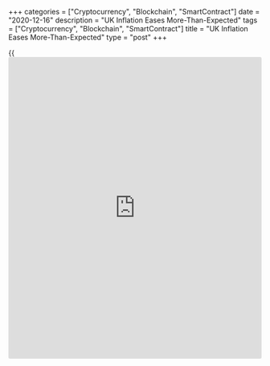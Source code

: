 +++
categories = ["Cryptocurrency", "Blockchain", "SmartContract"]
date = "2020-12-16"
description = "UK Inflation Eases More-Than-Expected"
tags = ["Cryptocurrency", "Blockchain", "SmartContract"]
title = "UK Inflation Eases More-Than-Expected"
type = "post"
+++

{{<iframe id="large-banner" src="https://www.bounty.group/#slide=25.0" width="100%" height="600" scrolling="no" style="border: 0px solid rgb(216, 221, 230); border-radius: 3px;">}}

UK inflation slowed more-than-expected in November due to falling
clothing prices, data published by the Office for National Statistics
showed on Wednesday.

Consumer price inflation weakened to a three-month low of 0.3 percent
from 0.7 percent in October. The rate was well below the economists'
forecast of 0.6 percent and the central bank's 2 percent target.  
  
"The price fall in November this year reflects increased discounting and
there have been media reports that some Black Friday sales may have
spread further across the month," the ONS said.

Clothing and footwear prices decreased 3.6 percent annually and food and
non-alcoholic beverages prices slid 0.6 percent. These were partially
offset by upward contributions from games, toys and hobbies, and
accommodation services.

At the November meeting, the Bank of England said inflation is expected
to remain at, or just above 0.5 percent during most of the winter,
before rising quite sharply towards the 2 percent target as the effects
of lower energy prices and value added tax dissipate.

The BoE is set to announce its next monetary [policy](https://www.fintechee.com/policy/) decision on December
17.

November's drop in inflation will not prompt the monetary [policy](https://www.fintechee.com/policy/)
committee to announce any further [policy](https://www.fintechee.com/policy/) stimulus tomorrow, Ruth
Gregory, an economist at Capital Economics, said. The bank is unlikely
to take any action for some time to come, unless there is a no deal
Brexit.

"In that case, we think the MPC would look through the temporary rise in
inflation and instead focus on quashing any financial market dislocation
and supporting demand," the economist added.

On a monthly basis, consumer prices dropped 0.1 percent in November
after staying flat a month ago. This was the first fall in three months
and in contrast to a 0.1 percent rise economists' had forecast.

Excluding energy, food, alcoholic beverages and tobacco, core inflation
eased more-than-expected to 1.1 percent from 1.5 percent in October. The
expected rate was 1.4 percent.

Another report from the ONS showed that output prices decreased for the
ninth consecutive month in November. Nonetheless, the rate of decline
slowed to 0.8 percent from 1.4 percent. Prices were forecast to drop 0.9
percent.

Month-on-month, output prices gained 0.2 percent, following a flat
growth in October.  
At the same time, input prices grew 0.2 percent on month in November,
compared to a 0.4 percent rise in October.

The annual fall in input prices slowed to 0.5 percent from 1.2 percent.
Economists had forecast an annual 2.5 percent decline.

For comments and feedback [contact](https://www.playgroundfx.com/contact/): editorial@rtt[news](https://www.letsplayfx.com/blog/forex-news-website/).com

[Economic News][1]

 **What parts of the world are seeing the best (and worst) economic
performances lately? Click[here][2] to check out our [Econ Scorecard][2]
and find out! See up-to-the-moment [ranking](https://www.playgroundfx.com/blog/crypto-exchange-ranking/)s for the best and worst
performers in [GDP][3], [unemployment rate][4], [inflation][2] and much
more.**

   1. www.rtt[news](https://www.letsplayfx.com/blog/forex-news-website/).com/Content/EconomicNews.aspx
   2. www.rtt[news](https://www.letsplayfx.com/blog/forex-news-website/).com/economic-scorecard/world-rank/CPI/highest-performance.aspx
   3. www.rtt[news](https://www.letsplayfx.com/blog/forex-news-website/).com/economic-scorecard/world-rank/GDP/highest-performance.aspx
   4. www.rtt[news](https://www.letsplayfx.com/blog/forex-news-website/).com/economic-scorecard/world-rank/unemployment-rate/lowest-performance.aspx